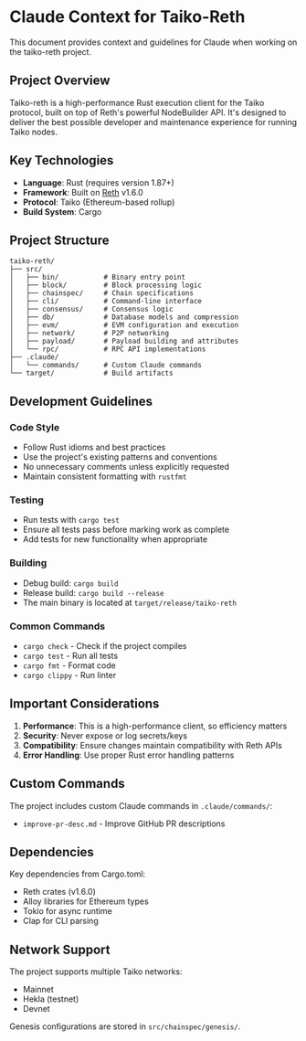 # Claude Context for Taiko-Reth

This document provides context and guidelines for Claude when working on the taiko-reth project.

## Project Overview

Taiko-reth is a high-performance Rust execution client for the Taiko protocol, built on top of Reth's powerful NodeBuilder API. It's designed to deliver the best possible developer and maintenance experience for running Taiko nodes.

## Key Technologies

- **Language**: Rust (requires version 1.87+)
- **Framework**: Built on [Reth](https://github.com/paradigmxyz/reth) v1.6.0
- **Protocol**: Taiko (Ethereum-based rollup)
- **Build System**: Cargo

## Project Structure

```
taiko-reth/
├── src/
│   ├── bin/           # Binary entry point
│   ├── block/         # Block processing logic
│   ├── chainspec/     # Chain specifications
│   ├── cli/           # Command-line interface
│   ├── consensus/     # Consensus logic
│   ├── db/            # Database models and compression
│   ├── evm/           # EVM configuration and execution
│   ├── network/       # P2P networking
│   ├── payload/       # Payload building and attributes
│   └── rpc/           # RPC API implementations
├── .claude/
│   └── commands/      # Custom Claude commands
└── target/            # Build artifacts
```

## Development Guidelines

### Code Style
- Follow Rust idioms and best practices
- Use the project's existing patterns and conventions
- No unnecessary comments unless explicitly requested
- Maintain consistent formatting with `rustfmt`

### Testing
- Run tests with `cargo test`
- Ensure all tests pass before marking work as complete
- Add tests for new functionality when appropriate

### Building
- Debug build: `cargo build`
- Release build: `cargo build --release`
- The main binary is located at `target/release/taiko-reth`

### Common Commands
- `cargo check` - Check if the project compiles
- `cargo test` - Run all tests
- `cargo fmt` - Format code
- `cargo clippy` - Run linter

## Important Considerations

1. **Performance**: This is a high-performance client, so efficiency matters
2. **Security**: Never expose or log secrets/keys
3. **Compatibility**: Ensure changes maintain compatibility with Reth APIs
4. **Error Handling**: Use proper Rust error handling patterns

## Custom Commands

The project includes custom Claude commands in `.claude/commands/`:
- `improve-pr-desc.md` - Improve GitHub PR descriptions

## Dependencies

Key dependencies from Cargo.toml:
- Reth crates (v1.6.0)
- Alloy libraries for Ethereum types
- Tokio for async runtime
- Clap for CLI parsing

## Network Support

The project supports multiple Taiko networks:
- Mainnet
- Hekla (testnet)
- Devnet

Genesis configurations are stored in `src/chainspec/genesis/`.